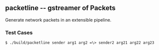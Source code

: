 ## packetline -- gstreamer of Packets

Generate network packets in an extensible pipeline.

### Test Cases

```console
$ ./build/packetline sender arg1 arg2 =\> sender2 arg21 arg22 arg23  
```

